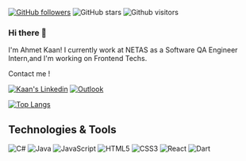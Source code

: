 [![GitHub followers](https://img.shields.io/github/followers/ahmetkaanmonun?style=social)](https://github.com/ahmetkaanmonun?tab=followers)
![GitHub stars](https://img.shields.io/github/stars/ahmetkaanmonun?style=social)
![Github visitors](https://visitor-badge.glitch.me/badge?page_id=ahmetkaanmonun.visitor-badge)

### Hi there 👋
I'm Ahmet Kaan!
I currently work at NETAS as a Software QA Engineer Intern,and I'm working on Frontend Techs.

Contact me !

<a href="https://www.linkedin.com/in/ahmetkaanmonun/" target="_blank" rel="nofollow"><img alt="Kaan's Linkedin" src="https://img.shields.io/badge/LinkedIn-0077B5?style=for-the-badge&logo=linkedin&logoColor=white" /></a>
 <a href="mailto:ahmetkaan.monun@outlook.com" target="_blank" rel="nofollow"><img alt="Outlook" src="https://img.shields.io/badge/Microsoft_Outlook-0078D4?style=for-the-badge&logo=microsoft-outlook&logoColor=white"/></a>
 
[![Top Langs](https://github-readme-stats.vercel.app/api/top-langs/?username=ahmetkaanmonun&layout=compact)](https://github.com/anuraghazra/github-readme-stats)

## Technologies & Tools 

<img alt="C#" src="https://img.shields.io/badge/c%23-black?style=for-the-badge&logo=c-sharp&logoColor=white"></img>
<img alt="Java" src="https://img.shields.io/badge/java-black?style=for-the-badge&logo=java&logoColor=white"></img>
<img alt="JavaScript" src="https://img.shields.io/badge/javascript-black?style=for-the-badge&logo=javascript&logoColor=white"></img>
<img alt="HTML5" src="https://img.shields.io/badge/html5-black?style=for-the-badge&logo=html5&logoColor=white"></img>
<img alt="CSS3" src="https://img.shields.io/badge/css3-black?style=for-the-badge&logo=css3&logoColor=white"></img>
<img alt="React" src="https://img.shields.io/badge/react-black?style=for-the-badge&logo=react&logoColor=white"></img>
<img alt="Dart" src="https://img.shields.io/badge/dart-black?style=for-the-badge&logo=dart&logoColor=white"></img>

